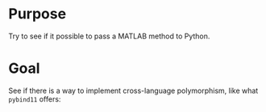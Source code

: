 # Purpose

Try to see if it possible to pass a MATLAB method to Python.

# Goal

See if there is a way to implement cross-language polymorphism, like what
`pybind11` offers:

